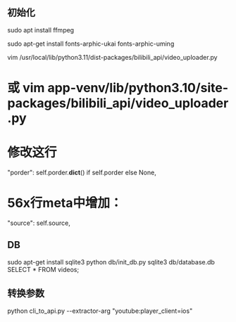 ## 初始化

sudo apt install ffmpeg

sudo apt-get install fonts-arphic-ukai fonts-arphic-uming

vim /usr/local/lib/python3.11/dist-packages/bilibili_api/video_uploader.py
# 或 vim app-venv/lib/python3.10/site-packages/bilibili_api/video_uploader.py
# 修改这行
"porder": self.porder.__dict__() if self.porder else None,
# 56x行meta中增加：
"source": self.source,

## DB

sudo apt-get install sqlite3
python db/init_db.py
sqlite3 db/database.db
SELECT * FROM videos;


## 转换参数

python cli_to_api.py --extractor-arg "youtube:player_client=ios"
